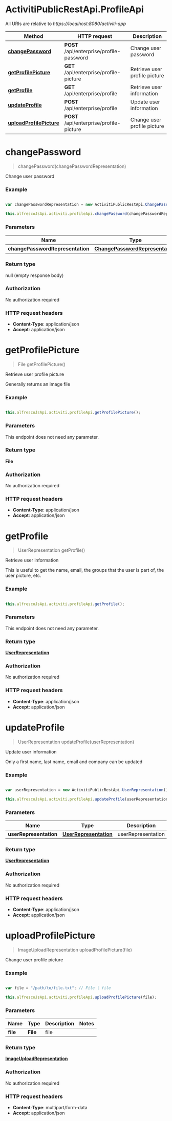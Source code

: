 # ActivitiPublicRestApi.ProfileApi

All URIs are relative to *https://localhost:8080/activiti-app*

Method | HTTP request | Description
------------- | ------------- | -------------
[**changePassword**](ProfileApi.md#changePassword) | **POST** /api/enterprise/profile-password | Change user password
[**getProfilePicture**](ProfileApi.md#getProfilePicture) | **GET** /api/enterprise/profile-picture | Retrieve user profile picture
[**getProfile**](ProfileApi.md#getProfile) | **GET** /api/enterprise/profile | Retrieve user information
[**updateProfile**](ProfileApi.md#updateProfile) | **POST** /api/enterprise/profile | Update user information
[**uploadProfilePicture**](ProfileApi.md#uploadProfilePicture) | **POST** /api/enterprise/profile-picture | Change user profile picture


<a name="changePassword"></a>
# **changePassword**
> changePassword(changePasswordRepresentation)

Change user password

### Example
```javascript

var changePasswordRepresentation = new ActivitiPublicRestApi.ChangePasswordRepresentation(); // ChangePasswordRepresentation | changePasswordRepresentation

this.alfrescoJsApi.activiti.profileApi.changePassword(changePasswordRepresentation);
```

### Parameters

Name | Type | Description  | Notes
------------- | ------------- | ------------- | -------------
 **changePasswordRepresentation** | [**ChangePasswordRepresentation**](ChangePasswordRepresentation.md)| changePasswordRepresentation | 

### Return type

null (empty response body)

### Authorization

No authorization required

### HTTP request headers

 - **Content-Type**: application/json
 - **Accept**: application/json

<a name="getProfilePicture"></a>
# **getProfilePicture**
> File getProfilePicture()

Retrieve user profile picture

Generally returns an image file

### Example
```javascript

this.alfrescoJsApi.activiti.profileApi.getProfilePicture();
```

### Parameters
This endpoint does not need any parameter.

### Return type

**File**

### Authorization

No authorization required

### HTTP request headers

 - **Content-Type**: application/json
 - **Accept**: application/json

<a name="getProfile"></a>
# **getProfile**
> UserRepresentation getProfile()

Retrieve user information

 This is useful to get the name, email, the groups that the user is part of, the user picture, etc.

### Example
```javascript

this.alfrescoJsApi.activiti.profileApi.getProfile();
```

### Parameters
This endpoint does not need any parameter.

### Return type

[**UserRepresentation**](UserRepresentation.md)

### Authorization

No authorization required

### HTTP request headers

 - **Content-Type**: application/json
 - **Accept**: application/json

<a name="updateProfile"></a>
# **updateProfile**
> UserRepresentation updateProfile(userRepresentation)

Update user information

Only a first name, last name, email and company can be updated

### Example
```javascript

var userRepresentation = new ActivitiPublicRestApi.UserRepresentation(); // UserRepresentation | userRepresentation

this.alfrescoJsApi.activiti.profileApi.updateProfile(userRepresentation);
```

### Parameters

Name | Type | Description  | Notes
------------- | ------------- | ------------- | -------------
 **userRepresentation** | [**UserRepresentation**](UserRepresentation.md)| userRepresentation | 

### Return type

[**UserRepresentation**](UserRepresentation.md)

### Authorization

No authorization required

### HTTP request headers

 - **Content-Type**: application/json
 - **Accept**: application/json

<a name="uploadProfilePicture"></a>
# **uploadProfilePicture**
> ImageUploadRepresentation uploadProfilePicture(file)

Change user profile picture

### Example
```javascript

var file = "/path/to/file.txt"; // File | file

this.alfrescoJsApi.activiti.profileApi.uploadProfilePicture(file);
```

### Parameters

Name | Type | Description  | Notes
------------- | ------------- | ------------- | -------------
 **file** | **File**| file | 

### Return type

[**ImageUploadRepresentation**](ImageUploadRepresentation.md)

### Authorization

No authorization required

### HTTP request headers

 - **Content-Type**: multipart/form-data
 - **Accept**: application/json

